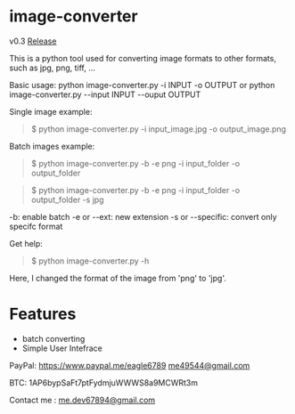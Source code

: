 # image-converter

v0.3
[Release](https://sourceforge.net/projects/image-converter-cmd)

This is a python tool used for converting image formats to other formats, such as
jpg, png, tiff, ...

Basic usage: 
python image-converter.py -i INPUT -o OUTPUT
or 
python image-converter.py --input INPUT --ouput OUTPUT



Single image example:
> $ python image-converter.py -i input_image.jpg -o output_image.png

Batch images example:
> $ python image-converter.py -b -e png -i input_folder -o output_folder

> $ python image-converter.py -b -e png -i input_folder -o output_folder -s jpg

-b: enable batch 
-e or --ext: new extension
-s or --specific: convert only specifc format

Get help:
> $ python image-converter.py -h

Here, I changed the format of the image from 'png' to 'jpg'.

# Features
* batch converting
* Simple User Intefrace

PayPal:
https://www.paypal.me/eagle6789
me49544@gmail.com

BTC:
1AP6bypSaFt7ptFydmjuWWWS8a9MCWRt3m

Contact me :
me.dev67894@gmail.com

